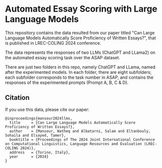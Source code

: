 
# Automated Essay Scoring with Large Language Models

This repository contains the data resulted from our paper titled "Can Large Language Models Automatically Score Proficiency of Written Essays?", that is published in LREC-COLING 2024 conference.

The data represents the responses of two LLMs (ChatGPT and LLama2) on the automated essay scoring task over the ASAP dataset.

There are just two folders in this repo, namely ChatGPT and LLama, named after the experimented models.  In each folder, there are eight subfolders; each subfolder corresponds to the task number in ASAP, and contains the responses of the experimented prompts (Prompt A, B, C & D).


## Citation

If you use this data, please cite our paper:

```
@inproceedings{mansour2024llms,
  title     = {Can Large Language Models Automatically Score Proficiency of Written Essays?},
  author    = {Mansour, Watheq and Albatarni, Salam and Eltanbouly, Sohaila and Elsayed, Tamer},
  booktitle = {Proceedings of The 2024 Joint International Conference on Computational Linguistics, Language Resources and Evaluation (LREC-COLING 2024)},
  address   = {Torino, Italy},
  year      = {2024}
}
```
